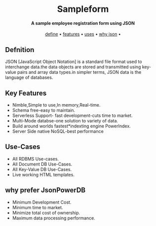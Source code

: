 <h1 align="center">
Sampleform
  <br>
</h1>
<h4 align="center">A sample employee registration form using JSON </h4>

<p align="center">
  <a href="#define">define</a> •
  <a href="#features">features</a> •
  <a href="#uses">uses</a> •
  <a href="#why json">why json</a> •
</p>

## Defnition
JSON [JavaScript Object Notation] is a standard file format used to 
interchange data.the data objects are stored and transmitted using 
key-value pairs and array data types.in simpler terms, JSON data is 
the language of databases.

## Key Features
* Nimble,Simple to use,In memory,Real-time.
* Schema free-easy to maintain.
* Serverless Support- fast development-cuts time to market.
* Multi-Mode databse-one solution to variety of data.
* Build around worlds fastest*indexting engine PowerIndex.
* Server Side native NoSQL-best performance

## Use-Cases
* All RDBMS Use-cases.
* All Document DB Use-Cases.
* All Key-Value DB Use-Cases.
* Live working HTML templates.
 
## why prefer JsonPowerDB
* Minimum Development Cost.
* Minimum time to market.
* Minimize total cost of ownership.
* Maximum data processing performance.
